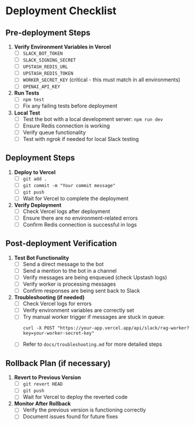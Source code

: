 # Deployment Checklist

## Pre-deployment Steps

1. **Verify Environment Variables in Vercel**
   - [ ] `SLACK_BOT_TOKEN`
   - [ ] `SLACK_SIGNING_SECRET`
   - [ ] `UPSTASH_REDIS_URL`
   - [ ] `UPSTASH_REDIS_TOKEN`
   - [ ] `WORKER_SECRET_KEY` (critical - this must match in all environments)
   - [ ] `OPENAI_API_KEY`

2. **Run Tests**
   - [ ] `npm test`
   - [ ] Fix any failing tests before deployment

3. **Local Test**
   - [ ] Test the bot with a local development server: `npm run dev`
   - [ ] Ensure Redis connection is working
   - [ ] Verify queue functionality
   - [ ] Test with ngrok if needed for local Slack testing

## Deployment Steps

1. **Deploy to Vercel**
   - [ ] `git add .`
   - [ ] `git commit -m "Your commit message"`
   - [ ] `git push`
   - [ ] Wait for Vercel to complete the deployment

2. **Verify Deployment**
   - [ ] Check Vercel logs after deployment
   - [ ] Ensure there are no environment-related errors
   - [ ] Confirm Redis connection is successful in logs

## Post-deployment Verification

1. **Test Bot Functionality**
   - [ ] Send a direct message to the bot
   - [ ] Send a mention to the bot in a channel
   - [ ] Verify messages are being enqueued (check Upstash logs)
   - [ ] Verify worker is processing messages
   - [ ] Confirm responses are being sent back to Slack

2. **Troubleshooting (if needed)**
   - [ ] Check Vercel logs for errors
   - [ ] Verify environment variables are correctly set
   - [ ] Try manual worker trigger if messages are stuck in queue:
     ```
     curl -X POST "https://your-app.vercel.app/api/slack/rag-worker?key=your-worker-secret-key"
     ```
   - [ ] Refer to `docs/troubleshooting.md` for more detailed steps

## Rollback Plan (if necessary)

1. **Revert to Previous Version**
   - [ ] `git revert HEAD`
   - [ ] `git push`
   - [ ] Wait for Vercel to deploy the reverted code

2. **Monitor After Rollback**
   - [ ] Verify the previous version is functioning correctly
   - [ ] Document issues found for future fixes 